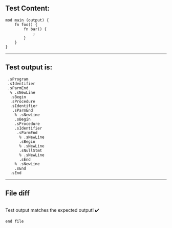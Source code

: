 
Test Content: 
-------------------------
```
mod main (output) {
    fn foo() {
        fn bar() {
            ;
        }
    }
}
```
------------------------
Test output is: 
-------------------------
```
 .sProgram
 .sIdentifier
 .sParmEnd
  % .sNewLine
  .sBegin
  .sProcedure
  .sIdentifier
   .sParmEnd
    % .sNewLine
    .sBegin
    .sProcedure
    .sIdentifier
     .sParmEnd
      % .sNewLine
      .sBegin
      % .sNewLine
      .sNullStmt
      % .sNewLine
      .sEnd
    % .sNewLine
    .sEnd
  .sEnd

```
------------------------

File diff
-------------------------
```diff

```
Test output matches the expected output! :heavy_check_mark:

```
end file
